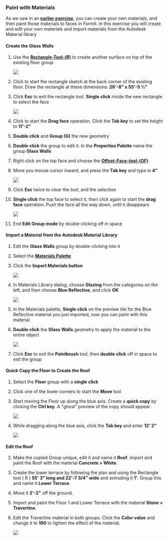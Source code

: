 ### Paint with Materials
As we saw in an **[earlier exercise](/Building-the-Farnsworth-House/Work-with-Images-and-the-Ground-Plane.md)**, you can create your own materials, and then paint those materials to faces in FormIt. In this exercise you will create and edit your own materials and import materials from the Autodesk Material library

#### Create the Glass Walls
1. Use the [**Rectangle-Tool-(R)**](../tool-library/rectangle-tool.md) to create another surface on top of the existing floor group

     ![](./images/rectangleToolbar.png)

2. Click to start the rectangle sketch at the back corner of the existing floor. Draw the rectangle at these dimensions: **28'-8" x 55'-5 ½"**
     
3. Click **Esc** to exit the rectangle tool. **Single click** inside the new rectangle to select the face

     ![](./images/UpperTerraceSketch_6.png)

2. Click to start the **Drag face** operation. Click the **Tab key** to set the height to **11'-2"**

3. **Double click** and **Group (G)** the new geometry

5. **Double click** the group to edit it. In the **Properties Palette** name the group **Glass Walls**

4. Right click on the top face and choose the [**Offset-Face-tool-(OF)**](../tool-library/extrude-cut-and-offset-faces.md)

5. Move you mouse cursor inward, and press the **Tab key** and type in **4"**

     ![](./images/e4e0493a-36f3-488e-9df1-f0daa1dcf407.png)

5. Click **Esc** twice to clear the tool, and the selection

6. **Single click** the top face to select it, then click again to start the **drag face** operation. Push the face all the way down, until it disappears

     ![](./images/UpperTerraceSketch_7.png)

7. End **Edit Group mode** by double clicking off in space


#### Import a Material from the Autodesk Material Library

1. Edit the **Glass Walls** group by double-clicking into it

2. Select the [**Materials Palette**](../formit-introduction/tool-bars.md)

3. Click the **Import Materials button**
     
     ![](./images/00cac281-dff8-4ff3-8ba3-c13bb868ebc1.png)

4. In Materials Library dialog, choose **Glazing** from the categories on the left, and then choose **Blue Reflective**, and click **OK** 

     ![](./images/63c0bcfa-98af-48ec-ac30-44fbed8c802b.png)

5. In the Materials palette, **Single click** on the preview tile for the Blue Reflective material you just imported, now you can paint with this material

6. **Double click** the **Glass Walls** geometry to apply the material to the entire object

     ![](./images/UpperTerraceSketch_8.png)

7. Click **Esc** to exit the **Paintbrush** tool, then **double click** off in space to exit the group

#### Quick Copy the Floor to Create the Roof

1. Select the **Floor** group with a **single click** 

2. Click one of the lower corners to start the **Move** tool 

3. Start moving the Floor up along the blue axis. Create a **quick copy** by clicking the **Ctrl key**. A "ghost" preview of the copy should appear 

     ![](./images/UpperTerraceSketch_9.png)

4. While dragging along the blue axis, click the **Tab key** and enter **12' 2"**

     ![](./images/d6793055-4c50-4e96-a44e-15e5cfeeea83.png)

#### Edit the Roof

2. Make the copied Group unique, edit it and name it **Roof**. Import and paint the Roof with the material **Concrete &gt; White**.

3. Create the lower terrace by following the plan and using the Rectangle tool ( R ) **55' 3" long and 22'-7 3/4" wide** and extruding it **1'**. Group this and name it **Lower Terrace**.

4. Move it **2'-2"** off the ground.

5. Import and paint the Floor 1 and Lower Terrace with the material **Stone &gt; Travertine**.

6. Edit the Travertine material in both groups. Click the **Color value** and change it to **190** to lighten the effect of the material. 

     ![](./images/7d23f82c-2f5f-4e09-b3bf-24841cccbd0a.png)